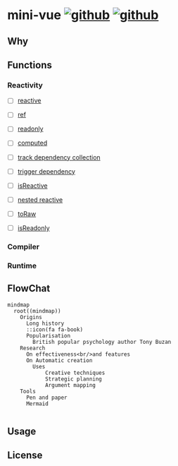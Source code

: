 # mini-vue [![github](https://img.shields.io/badge/-English-gray)](./README.md)&nbsp;[![github](https://img.shields.io/badge/-Chinese-gray)](./README.zh-CN.md)

## Why

## Functions

### Reactivity

- [ ] [reactive]()
- [ ] [ref]()
- [ ] [readonly]()
- [ ] [computed]()
- [ ] [track dependency collection]()
- [ ] [trigger dependency]()
- [ ] [isReactive]()
- [ ] [nested reactive]()
- [ ] [toRaw]()
- [ ] [isReadonly]()


### Compiler


### Runtime


## FlowChat

```mermaid
mindmap
  root((mindmap))
    Origins
      Long history
      ::icon(fa fa-book)
      Popularisation
        British popular psychology author Tony Buzan
    Research
      On effectiveness<br/>and features
      On Automatic creation
        Uses
            Creative techniques
            Strategic planning
            Argument mapping
    Tools
      Pen and paper
      Mermaid


```


## Usage


## License
